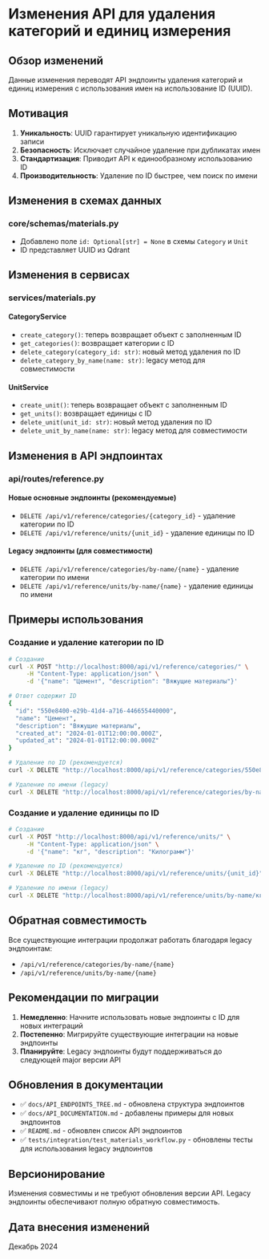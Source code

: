 # Изменения API для удаления категорий и единиц измерения

## Обзор изменений

Данные изменения переводят API эндпоинты удаления категорий и единиц измерения с использования имен на использование ID (UUID).

## Мотивация

1. **Уникальность**: UUID гарантирует уникальную идентификацию записи
2. **Безопасность**: Исключает случайное удаление при дубликатах имен
3. **Стандартизация**: Приводит API к единообразному использованию ID
4. **Производительность**: Удаление по ID быстрее, чем поиск по имени

## Изменения в схемах данных

### core/schemas/materials.py
- Добавлено поле `id: Optional[str] = None` в схемы `Category` и `Unit`
- ID представляет UUID из Qdrant

## Изменения в сервисах

### services/materials.py

#### CategoryService
- `create_category()`: теперь возвращает объект с заполненным ID
- `get_categories()`: возвращает категории с ID
- `delete_category(category_id: str)`: новый метод удаления по ID
- `delete_category_by_name(name: str)`: legacy метод для совместимости

#### UnitService
- `create_unit()`: теперь возвращает объект с заполненным ID
- `get_units()`: возвращает единицы с ID
- `delete_unit(unit_id: str)`: новый метод удаления по ID
- `delete_unit_by_name(name: str)`: legacy метод для совместимости

## Изменения в API эндпоинтах

### api/routes/reference.py

#### Новые основные эндпоинты (рекомендуемые)
- `DELETE /api/v1/reference/categories/{category_id}` - удаление категории по ID
- `DELETE /api/v1/reference/units/{unit_id}` - удаление единицы по ID

#### Legacy эндпоинты (для совместимости)
- `DELETE /api/v1/reference/categories/by-name/{name}` - удаление категории по имени
- `DELETE /api/v1/reference/units/by-name/{name}` - удаление единицы по имени

## Примеры использования

### Создание и удаление категории по ID
```bash
# Создание
curl -X POST "http://localhost:8000/api/v1/reference/categories/" \
     -H "Content-Type: application/json" \
     -d '{"name": "Цемент", "description": "Вяжущие материалы"}'

# Ответ содержит ID
{
  "id": "550e8400-e29b-41d4-a716-446655440000",
  "name": "Цемент",
  "description": "Вяжущие материалы",
  "created_at": "2024-01-01T12:00:00.000Z",
  "updated_at": "2024-01-01T12:00:00.000Z"
}

# Удаление по ID (рекомендуется)
curl -X DELETE "http://localhost:8000/api/v1/reference/categories/550e8400-e29b-41d4-a716-446655440000"

# Удаление по имени (legacy)
curl -X DELETE "http://localhost:8000/api/v1/reference/categories/by-name/Цемент"
```

### Создание и удаление единицы по ID
```bash
# Создание
curl -X POST "http://localhost:8000/api/v1/reference/units/" \
     -H "Content-Type: application/json" \
     -d '{"name": "кг", "description": "Килограмм"}'

# Удаление по ID (рекомендуется)
curl -X DELETE "http://localhost:8000/api/v1/reference/units/{unit_id}"

# Удаление по имени (legacy)
curl -X DELETE "http://localhost:8000/api/v1/reference/units/by-name/кг"
```

## Обратная совместимость

Все существующие интеграции продолжат работать благодаря legacy эндпоинтам:
- `/api/v1/reference/categories/by-name/{name}`
- `/api/v1/reference/units/by-name/{name}`

## Рекомендации по миграции

1. **Немедленно**: Начните использовать новые эндпоинты с ID для новых интеграций
2. **Постепенно**: Мигрируйте существующие интеграции на новые эндпоинты
3. **Планируйте**: Legacy эндпоинты будут поддерживаться до следующей major версии API

## Обновления в документации

- ✅ `docs/API_ENDPOINTS_TREE.md` - обновлена структура эндпоинтов
- ✅ `docs/API_DOCUMENTATION.md` - добавлены примеры для новых эндпоинтов
- ✅ `README.md` - обновлен список API эндпоинтов
- ✅ `tests/integration/test_materials_workflow.py` - обновлены тесты для использования legacy эндпоинтов

## Версионирование

Изменения совместимы и не требуют обновления версии API.
Legacy эндпоинты обеспечивают полную обратную совместимость.

## Дата внесения изменений

Декабрь 2024 